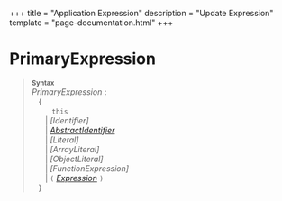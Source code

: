 +++
title = "Application Expression"
description = "Update Expression"
template = "page-documentation.html"
+++

# Primary&#8288;Expression

> **<sup>Syntax</sup>**\
> _PrimaryExpression_ :\
> &nbsp;&nbsp; {\
> &nbsp;&nbsp; &nbsp;&nbsp; &nbsp;&nbsp; `this`\
> &nbsp;&nbsp; &nbsp;&nbsp; |  _[Identifier]_\
> &nbsp;&nbsp; &nbsp;&nbsp; |  _[AbstractIdentifier]_\
> &nbsp;&nbsp; &nbsp;&nbsp; |  _[Literal]_\
> &nbsp;&nbsp; &nbsp;&nbsp; |  _[ArrayLiteral]_\
> &nbsp;&nbsp; &nbsp;&nbsp; |  _[ObjectLiteral]_\
> &nbsp;&nbsp; &nbsp;&nbsp; |  _[FunctionExpression]_\
> &nbsp;&nbsp; &nbsp;&nbsp; |  `(` _[Expression]_ `)`\
> &nbsp;&nbsp; }

[Trivia]: @/documentation/as2/trivia.md#trivia
[UnaryExpression]: @/documentation/as2/expressions/unary-expression.md#unary-expression
[UpdateExpression]: @/documentation/as2/expressions/update-expression.md#update-expression
[AbstractIdentifier]: @/documentation/as2/expressions/abstract-identifier.md
[Expression]: @/documentation/as2/expression.md
[avm1-pop]: @/documentation/avm1/actions/pop.md
